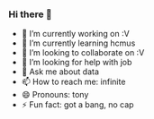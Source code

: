 ### Hi there 👋
- 🔭 I’m currently working on :V
- 🌱 I’m currently learning hcmus
- 👯 I’m looking to collaborate on :V
- 🤔 I’m looking for help with job
- 💬 Ask me about data
- 📫 How to reach me: infinite
- 😄 Pronouns: tony
- ⚡ Fun fact: got a bang, no cap

